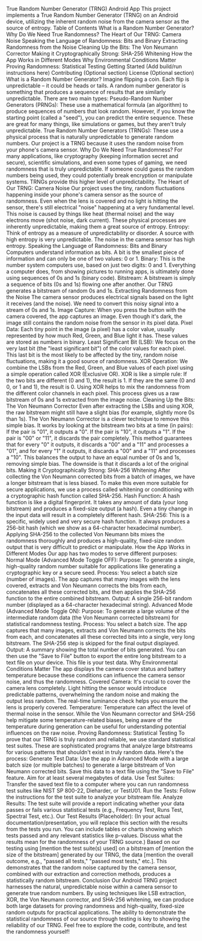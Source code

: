 True Random Number Generator (TRNG) Android App
This project implements a True Random Number Generator (TRNG) on an Android device, utilizing the inherent random noise from the camera sensor as the source of entropy.
Table of Contents
What is a Random Number Generator?
Why Do We Need True Randomness?
The Heart of Our TRNG: Camera Noise
Speaking the Language of Randomness: Bits and Binary
Extracting Randomness from the Noise
Cleaning Up the Bits: The Von Neumann Corrector
Making it Cryptographically Strong: SHA-256 Whitening
How the App Works in Different Modes
Why Environmental Conditions Matter
Proving Randomness: Statistical Testing
Getting Started (Add build/run instructions here)
Contributing (Optional section)
License (Optional section)
What is a Random Number Generator?
Imagine flipping a coin. Each flip is unpredictable – it could be heads or tails. A random number generator is something that produces a sequence of results that are similarly unpredictable.
There are two main types:
Pseudo-Random Number Generators (PRNGs): These use a mathematical formula (an algorithm) to produce sequences of numbers that look random. However, if you know the starting point (called a "seed"), you can predict the entire sequence. These are great for many things, like simulations or games, but they aren't truly unpredictable.
True Random Number Generators (TRNGs): These use a physical process that is naturally unpredictable to generate random numbers. Our project is a TRNG because it uses the random noise from your phone's camera sensor.
Why Do We Need True Randomness?
For many applications, like cryptography (keeping information secret and secure), scientific simulations, and even some types of gaming, we need randomness that is truly unpredictable. If someone could guess the random numbers being used, they could potentially break encryption or manipulate systems. TRNGs provide this higher level of unpredictability.
The Heart of Our TRNG: Camera Noise
Our project uses the tiny, random fluctuations happening inside your phone's camera sensor as the source of randomness. Even when the lens is covered and no light is hitting the sensor, there's still electrical "noise" happening at a very fundamental level. This noise is caused by things like heat (thermal noise) and the way electrons move (shot noise, dark current). These physical processes are inherently unpredictable, making them a great source of entropy.
Entropy: Think of entropy as a measure of unpredictability or disorder. A source with high entropy is very unpredictable. The noise in the camera sensor has high entropy.
Speaking the Language of Randomness: Bits and Binary
Computers understand information as bits. A bit is the smallest piece of information and can only be one of two values: 0 or 1.
Binary: This is the number system computers use, based on just two digits: 0 and 1. Everything a computer does, from showing pictures to running apps, is ultimately done using sequences of 0s and 1s (binary code).
Bitstream: A bitstream is simply a sequence of bits (0s and 1s) flowing one after another. Our TRNG generates a bitstream of random 0s and 1s.
Extracting Randomness from the Noise
The camera sensor produces electrical signals based on the light it receives (and the noise). We need to convert this noisy signal into a stream of 0s and 1s.
Image Capture: When you press the button with the camera covered, the app captures an image. Even though it's dark, the image still contains the random noise from the sensor in its pixel data.
Pixel Data: Each tiny point in the image (a pixel) has a color value, usually represented by how much Red, Green, and Blue light it has. These values are stored as numbers in binary.
Least Significant Bit (LSB): We focus on the very last bit (the "least significant bit") of the color values for each pixel. This last bit is the most likely to be affected by the tiny, random noise fluctuations, making it a good source of randomness.
XOR Operation: We combine the LSBs from the Red, Green, and Blue values of each pixel using a simple operation called XOR (Exclusive OR).
XOR is like a simple rule: If the two bits are different (0 and 1), the result is 1. If they are the same (0 and 0, or 1 and 1), the result is 0.
Using XOR helps to mix the randomness from the different color channels in each pixel.
This process gives us a raw bitstream of 0s and 1s extracted from the image noise.
Cleaning Up the Bits: The Von Neumann Corrector
Even after extracting the LSBs and using XOR, the raw bitstream might still have a slight bias (for example, slightly more 0s than 1s). The Von Neumann Corrector is a clever technique to remove this simple bias.
It works by looking at the bitstream two bits at a time (in pairs):
If the pair is "01", it outputs a "0".
If the pair is "10", it outputs a "1".
If the pair is "00" or "11", it discards the pair completely.
This method guarantees that for every "0" it outputs, it discards a "00" and a "11" and processes a "01", and for every "1" it outputs, it discards a "00" and a "11" and processes a "10". This balances the output to have an equal number of 0s and 1s, removing simple bias. The downside is that it discards a lot of the original bits.
Making it Cryptographically Strong: SHA-256 Whitening
After collecting the Von Neumann corrected bits from a batch of images, we have a longer bitstream that is less biased. To make this even more suitable for secure applications, we use a process called whitening or conditioning with a cryptographic hash function called SHA-256.
Hash Function: A hash function is like a digital fingerprint. It takes any amount of data (your long bitstream) and produces a fixed-size output (a hash). Even a tiny change in the input data will result in a completely different hash.
SHA-256: This is a specific, widely used and very secure hash function. It always produces a 256-bit hash (which we show as a 64-character hexadecimal number).
Applying SHA-256 to the collected Von Neumann bits mixes the randomness thoroughly and produces a high-quality, fixed-size random output that is very difficult to predict or manipulate.
How the App Works in Different Modes
Our app has two modes to serve different purposes:
Normal Mode (Advanced Mode Toggle OFF):
Purpose: To generate a single, high-quality random number suitable for applications like generating a cryptographic key or a secure seed.
Process: You select a batch size (number of images). The app captures that many images with the lens covered, extracts and Von Neumann corrects the bits from each, concatenates all these corrected bits, and then applies the SHA-256 function to the entire combined bitstream.
Output: A single 256-bit random number (displayed as a 64-character hexadecimal string).
Advanced Mode (Advanced Mode Toggle ON):
Purpose: To generate a large volume of the intermediate random data (the Von Neumann corrected bitstream) for statistical randomness testing.
Process: You select a batch size. The app captures that many images, extracts and Von Neumann corrects the bits from each, and concatenates all these corrected bits into a single, very long bitstream. The SHA-256 step is skipped for the final output displayed.
Output: A summary showing the total number of bits generated. You can then use the "Save to File" button to export the entire long bitstream to a text file on your device. This file is your test data.
Why Environmental Conditions Matter
The app displays the camera cover status and battery temperature because these conditions can influence the camera sensor noise, and thus the randomness.
Covered Camera: It's crucial to cover the camera lens completely. Light hitting the sensor would introduce predictable patterns, overwhelming the random noise and making the output less random. The real-time luminance check helps you ensure the lens is properly covered.
Temperature: Temperature can affect the level of thermal noise in the sensor. While the Von Neumann corrector and SHA-256 help mitigate some temperature-related biases, being aware of the temperature during generation can be useful for understanding potential influences on the raw noise.
Proving Randomness: Statistical Testing
To prove that our TRNG is truly random and reliable, we use standard statistical test suites. These are sophisticated programs that analyze large bitstreams for various patterns that shouldn't exist in truly random data.
Here's the process:
Generate Test Data: Use the app in Advanced Mode with a large batch size (or multiple batches) to generate a large bitstream of Von Neumann corrected bits. Save this data to a text file using the "Save to File" feature. Aim for at least several megabytes of data.
Use Test Suites: Transfer the saved text file to a computer where you can run randomness test suites like NIST SP 800-22, Dieharder, or TestU01.
Run the Tests: Follow the instructions for the test suite to analyze your bitstream file.
Analyze Results: The test suite will provide a report indicating whether your data passes or fails various statistical tests (e.g., Frequency Test, Runs Test, Spectral Test, etc.).
Our Test Results (Placeholder):
(In your actual documentation/presentation, you will replace this section with the results from the tests you run. You can include tables or charts showing which tests passed and any relevant statistics like p-values. Discuss what the results mean for the randomness of your TRNG source.)
Based on our testing using [mention the test suite(s) used] on a bitstream of [mention the size of the bitstream] generated by our TRNG, the data [mention the overall outcome, e.g., "passed all tests," "passed most tests," etc.]. This demonstrates that the random noise captured by the camera sensor, combined with our extraction and correction methods, produces a statistically random bitstream.
Conclusion
Our Android TRNG project harnesses the natural, unpredictable noise within a camera sensor to generate true random numbers. By using techniques like LSB extraction, XOR, the Von Neumann corrector, and SHA-256 whitening, we can produce both large datasets for proving randomness and high-quality, fixed-size random outputs for practical applications. The ability to demonstrate the statistical randomness of our source through testing is key to showing the reliability of our TRNG.
Feel free to explore the code, contribute, and test the randomness yourself!
